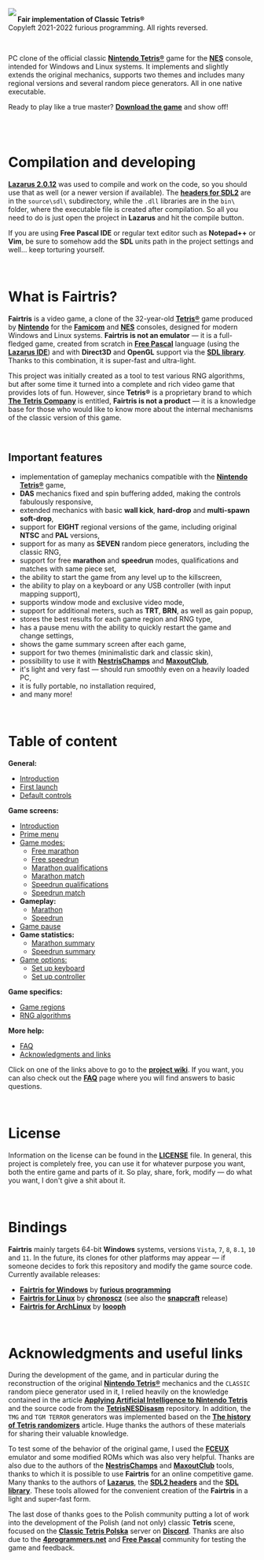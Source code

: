 <img align="left" src="blob/readme/logo.png">

**Fair implementation of Classic Tetris®**</br>
Copyleft 2021-2022 furious programming. All rights reversed.

</br>

PC clone of the official classic **[Nintendo Tetris®](https://en.wikipedia.org/wiki/Tetris_(NES_video_game))** game for the **[NES](https://en.wikipedia.org/wiki/Nintendo_Entertainment_System)** console, intended for Windows and Linux systems. It implements and slightly extends the original mechanics, supports two themes and includes many regional versions and several random piece generators. All in one native executable.

Ready to play like a true master? **[Download the game](https://github.com/g-maxim-u/Fairtris/releases/tag/v3.0.0.4)** and show off!

</br></br>

# Compilation and developing

**[Lazarus 2.0.12](https://sourceforge.net/projects/lazarus)** was used to compile and work on the code, so you should use that as well (or a newer version if available). The **[headers for SDL2](https://github.com/PascalGameDevelopment/SDL2-for-Pascal)** are in the `source\sdl\` subdirectory, while the `.dll` libraries are in the `bin\` folder, where the executable file is created after compilation. So all you need to do is just open the project in **Lazarus** and hit the compile button.

If you are using **Free Pascal IDE** or regular text editor such as **Notepad++** or **Vim**, be sure to somehow add the **SDL** units path in the project settings and well... keep torturing yourself.

</br>

# What is Fairtris?

**Fairtris** is a video game, a clone of the 32-year-old **[Tetris®](https://en.wikipedia.org/wiki/Tetris_(NES_video_game))** game produced by **[Nintendo](https://www.nintendo.com)** for the **[Famicom](https://en.wikipedia.org/wiki/Nintendo_Entertainment_System)** and **[NES](https://en.wikipedia.org/wiki/Nintendo_Entertainment_System)** consoles, designed for modern Windows and Linux systems. **Fairtris is not an emulator** — it is a full-fledged game, created from scratch in **[Free Pascal](https://www.freepascal.org)** language (using the **[Lazarus IDE](https://www.lazarus-ide.org)**) and with **Direct3D** and **OpenGL** support via the **[SDL library](https://www.libsdl.org)**. Thanks to this combination, it is super-fast and ultra-light.

This project was initially created as a tool to test various RNG algorithms, but after some time it turned into a complete and rich video game that provides lots of fun. However, since **Tetris®** is a proprietary brand to which **[The Tetris Company](https://tetris.com/)** is entitled, **Fairtris is not a product** — it is a knowledge base for those who would like to know more about the internal mechanisms of the classic version of this game.

</br>

## Important features

- implementation of gameplay mechanics compatible with the **[Nintendo Tetris®](https://en.wikipedia.org/wiki/Tetris_(NES_video_game))** game,
- **DAS** mechanics fixed and spin buffering added, making the controls fabulously responsive,
- extended mechanics with basic **wall kick**, **hard-drop** and **multi-spawn soft-drop**,
- support for **EIGHT** regional versions of the game, including original **NTSC** and **PAL** versions,
- support for as many as **SEVEN** random piece generators, including the classic RNG,
- support for free **marathon** and **speedrun** modes, qualifications and matches with same piece set,
- the ability to start the game from any level up to the killscreen,
- the ability to play on a keyboard or any USB controller (with input mapping support),
- supports window mode and exclusive video mode,
- support for additional meters, such as **TRT**, **BRN**, as well as gain popup,
- stores the best results for each game region and RNG type,
- has a pause menu with the ability to quickly restart the game and change settings,
- shows the game summary screen after each game,
- support for two themes (minimalistic dark and classic skin),
- possibility to use it with **[NestrisChamps](https://nestrischamps.herokuapp.com)** and **[MaxoutClub](https://maxoutclub.com)**,
- it's light and very fast — should run smoothly even on a heavily loaded PC,
- it is fully portable, no installation required,
- and many more!

</br>

# Table of content

**General:**
* [Introduction](https://github.com/g-maxim-u/Fairtris/wiki)
* [First launch](https://github.com/g-maxim-u/Fairtris/wiki/first-launch)
* [Default controls](https://github.com/g-maxim-u/Fairtris/wiki/default-controls)

**Game screens:**
* [Introduction](https://github.com/g-maxim-u/Fairtris/wiki/game-scenes)
* [Prime menu](https://github.com/g-maxim-u/Fairtris/wiki/prime-menu)
* [Game modes:](https://github.com/g-maxim-u/Fairtris/wiki/game-modes)
    * [Free marathon](https://github.com/g-maxim-u/Fairtris/wiki/free-marathon)
    * [Free speedrun](https://github.com/g-maxim-u/Fairtris/wiki/free-speedrun)
    * [Marathon qualifications](https://github.com/g-maxim-u/Fairtris/wiki/marathon-qualifications)
    * [Marathon match](https://github.com/g-maxim-u/Fairtris/wiki/marathon-match)
    * [Speedrun qualifications](https://github.com/g-maxim-u/Fairtris/wiki/speedrun-qualifications)
    * [Speedrun match](https://github.com/g-maxim-u/Fairtris/wiki/speedrun-match)
* **Gameplay:**
    * [Marathon](https://github.com/g-maxim-u/Fairtris/wiki/marathon)
    * [Speedrun](https://github.com/g-maxim-u/Fairtris/wiki/speedrun)
* [Game pause](https://github.com/g-maxim-u/Fairtris/wiki/game-pause)
* **Game statistics:**
    * [Marathon summary](https://github.com/g-maxim-u/Fairtris/wiki/marathon-summary)
    * [Speedrun summary](https://github.com/g-maxim-u/Fairtris/wiki/speedrun-summary)
* [Game options:](https://github.com/g-maxim-u/Fairtris/wiki/game-options)
    * [Set up keyboard](https://github.com/g-maxim-u/Fairtris/wiki/set-up-keyboard)
    * [Set up controller](https://github.com/g-maxim-u/Fairtris/wiki/set-up-controller)

**Game specifics:**
* [Game regions](https://github.com/g-maxim-u/Fairtris/wiki/game-regions)
* [RNG algorithms](https://github.com/g-maxim-u/Fairtris/wiki/rng-algorithms)

**More help:**
* [FAQ](https://github.com/g-maxim-u/Fairtris/wiki/faq)
* [Acknowledgments and links](https://github.com/g-maxim-u/Fairtris/wiki/acknowledgments-and-links)

Click on one of the links above to go to the **[project wiki](https://github.com/g-maxim-u/fairtris/wiki)**. If you want, you can also check out the **[FAQ](https://github.com/g-maxim-u/Fairtris/wiki/faq)** page where you will find answers to basic questions.

</br>

# License

Information on the license can be found in the **[LICENSE](LICENSE)** file. In general, this project is completely free, you can use it for whatever purpose you want, both the entire game and parts of it. So play, share, fork, modify — do what you want, I don't give a shit about it.

</br>

# Bindings

**Fairtris** mainly targets 64-bit **Windows** systems, versions `Vista`, `7`, `8`, `8.1`, `10` and `11`. In the future, its clones for other platforms may appear — if someone decides to fork this repository and modify the game source code. Currently available releases:

* **[Fairtris for Windows](https://github.com/g-maxim-u/fairtris)** by **[furious programming](https://github.com/g-maxim-u)**
* **[Fairtris for Linux](https://github.com/chronoscz/fairtris)** by **[chronoscz](https://github.com/chronoscz)** (see also the **[snapcraft](https://snapcraft.io/fairtris)** release)
* **[Fairtris for ArchLinux](https://aur.archlinux.org/packages/fairtris-git/)** by **[loooph](https://github.com/loooph)**

</br>

# Acknowledgments and useful links

During the development of the game, and in particular during the reconstruction of the original **[Nintendo Tetris®](https://en.wikipedia.org/wiki/Tetris_(NES_video_game))** mechanics and the `CLASSIC` random piece generator used in it, I relied heavily on the knowledge contained in the article **[Applying Artificial Intelligence to Nintendo Tetris](https://meatfighter.com/nintendotetrisai)** and the source code from the **[TetrisNESDisasm](https://github.com/CelestialAmber/TetrisNESDisasm)** repository. In addition, the `TMG` and `TGM TERROR` generators was implemented based on the **[The history of Tetris randomizers](https://simon.lc/the-history-of-tetris-randomizers)** article. Huge thanks the authors of these materials for sharing their valuable knowledge.

To test some of the behavior of the original game, I used the **[FCEUX](http://fceux.com)** emulator and some modified ROMs which was also very helpful. Thanks are also due to the authors of the **[NestrisChamps](https://nestrischamps.herokuapp.com)** and **[MaxoutClub](https://maxoutclub.com)** tools, thanks to which it is possible to use **Fairtris** for an online competitive game. Many thanks to the authors of **[Lazarus](https://www.lazarus-ide.org/)**, the **[SDL2 headers](https://github.com/PascalGameDevelopment/SDL2-for-Pascal)** and the **[SDL library](https://www.libsdl.org)**. These tools allowed for the convenient creation of the **Fairtris** in a light and super-fast form.

The last dose of thanks goes to the Polish community putting a lot of work into the development of the Polish (and not only) classic **Tetris** scene, focused on the **[Classic Tetris Polska](https://discord.gg/QXPv3RSZ)** server on **[Discord](https://discord.com/)**. Thanks are also due to the **[4programmers.net](https://4programmers.net/)** and **[Free Pascal](https://forum.lazarus.freepascal.org/)** community for testing the game and feedback.
